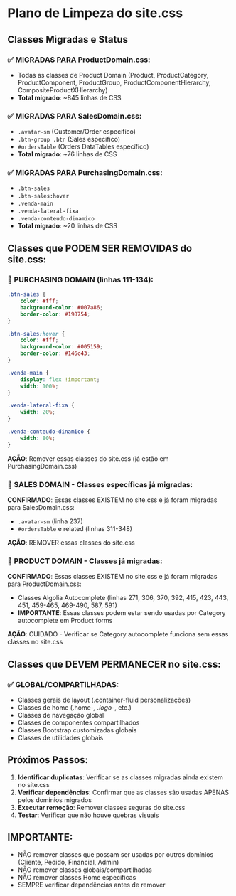 # Plano de Limpeza do site.css

## Classes Migradas e Status

### ✅ MIGRADAS PARA ProductDomain.css:
- Todas as classes de Product Domain (Product, ProductCategory, ProductComponent, ProductGroup, ProductComponentHierarchy, CompositeProductXHierarchy)
- **Total migrado**: ~845 linhas de CSS

### ✅ MIGRADAS PARA SalesDomain.css:
- `.avatar-sm` (Customer/Order específico)
- `.btn-group .btn` (Sales específico)
- `#ordersTable` (Orders DataTables específico)
- **Total migrado**: ~76 linhas de CSS

### ✅ MIGRADAS PARA PurchasingDomain.css:
- `.btn-sales`
- `.btn-sales:hover` 
- `.venda-main`
- `.venda-lateral-fixa`
- `.venda-conteudo-dinamico`
- **Total migrado**: ~20 linhas de CSS

## Classes que PODEM SER REMOVIDAS do site.css:

### 🔴 PURCHASING DOMAIN (linhas 111-134):
```css
.btn-sales {
    color: #fff;
    background-color: #007a86;
    border-color: #198754;
}

.btn-sales:hover {
    color: #fff;
    background-color: #005159;
    border-color: #146c43;
}

.venda-main {
    display: flex !important;
    width: 100%;
}

.venda-lateral-fixa {
    width: 20%;
}

.venda-conteudo-dinamico {
    width: 80%;
}
```
**AÇÃO**: Remover essas classes do site.css (já estão em PurchasingDomain.css)

### 🔴 SALES DOMAIN - Classes específicas já migradas:
**CONFIRMADO**: Essas classes EXISTEM no site.css e já foram migradas para SalesDomain.css:
- `.avatar-sm` (linha 237)
- `#ordersTable` e related (linhas 311-348)

**AÇÃO**: REMOVER essas classes do site.css

### 🔴 PRODUCT DOMAIN - Classes já migradas:
**CONFIRMADO**: Essas classes EXISTEM no site.css e já foram migradas para ProductDomain.css:
- Classes Algolia Autocomplete (linhas 271, 306, 370, 392, 415, 423, 443, 451, 459-465, 469-490, 587, 591)
- **IMPORTANTE**: Essas classes podem estar sendo usadas por Category autocomplete em Product forms

**AÇÃO**: CUIDADO - Verificar se Category autocomplete funciona sem essas classes no site.css

## Classes que DEVEM PERMANECER no site.css:

### ✅ GLOBAL/COMPARTILHADAS:
- Classes gerais de layout (.container-fluid personalizações)
- Classes de home (.home-*, .logo-*, etc.)
- Classes de navegação global
- Classes de componentes compartilhados
- Classes Bootstrap customizadas globais
- Classes de utilidades globais

## Próximos Passos:

1. **Identificar duplicatas**: Verificar se as classes migradas ainda existem no site.css
2. **Verificar dependências**: Confirmar que as classes são usadas APENAS pelos domínios migrados
3. **Executar remoção**: Remover classes seguras do site.css
4. **Testar**: Verificar que não houve quebras visuais

## IMPORTANTE:
- NÃO remover classes que possam ser usadas por outros domínios (Cliente, Pedido, Financial, Admin)
- NÃO remover classes globais/compartilhadas
- NÃO remover classes Home específicas
- SEMPRE verificar dependências antes de remover